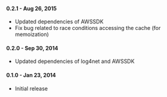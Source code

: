 #### 0.2.1 - Aug 26, 2015
* Updated dependencies of AWSSDK
* Fix bug related to race conditions accessing the cache (for memoization)

#### 0.2.0 - Sep 30, 2014
* Updated dependencies of log4net and AWSSDK

#### 0.1.0 - Jan 23, 2014
* Initial release